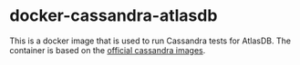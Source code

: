 # docker-cassandra-atlasdb

This is a docker image that is used to run Cassandra tests for AtlasDB.  The container is based on the
[official cassandra images](https://hub.docker.com/_/cassandra/).
